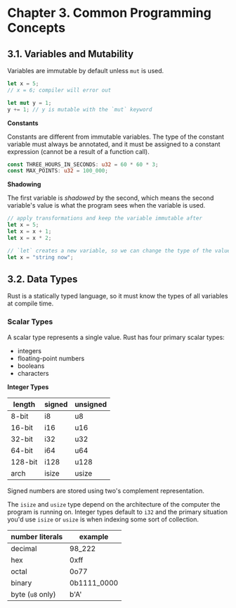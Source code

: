 # Chapter 3. Common Programming Concepts

## 3.1. Variables and Mutability

Variables are immutable by default unless `mut` is used.

```rust
let x = 5;
// x = 6; compiler will error out

let mut y = 1;
y += 1; // y is mutable with the `mut` keyword
```

**Constants**

Constants are different from immutable variables. The type of the constant variable must always be annotated, and it must be assigned to a constant expression (cannot be a result of a function call).

```rust
const THREE_HOURS_IN_SECONDS: u32 = 60 * 60 * 3;
const MAX_POINTS: u32 = 100_000;
```

**Shadowing**

The first variable is *shadowed* by the second, which means the second variable's value is what the program sees when the variable is used.

```rust
// apply transformations and keep the variable immutable after
let x = 5;
let x = x + 1;
let x = x * 2;

// `let` creates a new variable, so we can change the type of the value and reuse the same name
let x = "string now";
```

## 3.2. Data Types

Rust is a statically typed language, so it must know the types of all variables at compile time.

### Scalar Types

A scalar type represents a single value. Rust has four primary scalar types:
- integers
- floating-point numbers
- booleans
- characters

**Integer Types**

| length | signed | unsigned |
|--------|--------|----------|
| 8-bit | i8 | u8 |
| 16-bit | i16 | u16 |
| 32-bit | i32 | u32 |
| 64-bit | i64 | u64 |
| 128-bit | i128 | u128 |
| arch | isize | usize |

Signed numbers are stored using two's complement representation.

The `isize` and `usize` type depend on the architecture of the computer the program is running on. Integer types default to `i32` and the primary situation you'd use `isize` or `usize` is when indexing some sort of collection.

| number literals | example |
|-----------------|---------|
| decimal | 98_222 |
| hex | 0xff |
| octal | 0o77 |
| binary | 0b1111_0000 |
| byte (`u8` only) | b'A' |